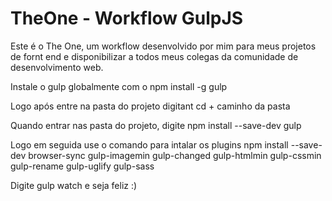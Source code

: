 # TheOne - Workflow GulpJS
Este é o The One, um workflow desenvolvido por mim para meus projetos de fornt end e disponibilizar a todos meus colegas da comunidade de desenvolvimento web.

Instale o gulp globalmente com o npm install -g gulp

Logo após entre na pasta do projeto digitant cd + caminho da pasta

Quando entrar nas pasta do projeto, digite npm install --save-dev gulp

Logo em seguida use o comando para intalar os plugins npm install --save-dev browser-sync gulp-imagemin gulp-changed gulp-htmlmin gulp-cssmin gulp-rename gulp-uglify gulp-sass

Digite gulp watch e seja feliz :)

